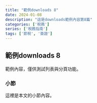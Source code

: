 ```yaml
---
title: "範例downloads 8"
date: 2024-01-08
description: "這是downloads範例內容第8篇"
categories: ['稅務']
series: ['稅務指南']
tags: ['節稅', '簽證']
---
```


## 範例downloads 8

範例內容，僅供測試列表與分頁功能。

### 小節
這裡是本文的小節內容。